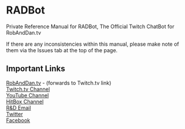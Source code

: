 # RADBot
Private Reference Manual for RADBot, The Official Twitch ChatBot for RobAndDan.tv

If there are any inconsistencies within this manual, please make note of them via the Issues tab at the top of the page.



## Important Links



[RobAndDan.tv](http://RobAndDan.tv) - (forwards to Twitch.tv link)  
[Twitch.tv Channel](http://Twitch.tv/TheRobAndDanShow)  
[YouTube Channel](http://YouTube.com/TheRobAndDanShow)  
[HitBox Channel](http://HitBox.tv/RobAndDan)  
[R&D Email](TheRobAndDanShow@Gmail.com)  
[Twitter](http://Twitter.com/RobAndDan)  
[Facebook](http://Facebook.com/RobAndDan)  
